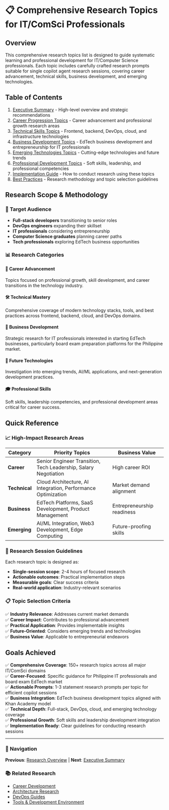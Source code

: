 # 📋 Comprehensive Research Topics for IT/ComSci Professionals

## Overview

This comprehensive research topics list is designed to guide systematic learning and professional development for IT/Computer Science professionals. Each topic includes carefully crafted research prompts suitable for single copilot agent research sessions, covering career advancement, technical skills, business development, and emerging technologies.

## Table of Contents

1. [Executive Summary](./executive-summary.md) - High-level overview and strategic recommendations
2. [Career Progression Topics](./career-progression-topics.md) - Career advancement and professional growth research areas
3. [Technical Skills Topics](./technical-skills-topics.md) - Frontend, backend, DevOps, cloud, and infrastructure technologies
4. [Business Development Topics](./business-development-topics.md) - EdTech business development and entrepreneurship for IT professionals
5. [Emerging Technologies Topics](./emerging-technologies-topics.md) - Cutting-edge technologies and future trends
6. [Professional Development Topics](./professional-development-topics.md) - Soft skills, leadership, and professional competencies
7. [Implementation Guide](./implementation-guide.md) - How to conduct research using these topics
8. [Best Practices](./best-practices.md) - Research methodology and topic selection guidelines

## Research Scope & Methodology

### 🎯 Target Audience
- **Full-stack developers** transitioning to senior roles
- **DevOps engineers** expanding their skillset
- **IT professionals** considering entrepreneurship
- **Computer Science graduates** planning career paths
- **Tech professionals** exploring EdTech business opportunities

### 📊 Research Categories

#### 🚀 Career Advancement
Topics focused on professional growth, skill development, and career transitions in the technology industry.

#### 🛠️ Technical Mastery
Comprehensive coverage of modern technology stacks, tools, and best practices across frontend, backend, cloud, and DevOps domains.

#### 💼 Business Development
Strategic research for IT professionals interested in starting EdTech businesses, particularly board exam preparation platforms for the Philippine market.

#### 🔮 Future Technologies
Investigation into emerging trends, AI/ML applications, and next-generation development practices.

#### 🎓 Professional Skills
Soft skills, leadership competencies, and professional development areas critical for career success.

## Quick Reference

### 📈 High-Impact Research Areas

| Category | Priority Topics | Business Value |
|----------|----------------|----------------|
| **Career** | Senior Engineer Transition, Tech Leadership, Salary Negotiation | High career ROI |
| **Technical** | Cloud Architecture, AI Integration, Performance Optimization | Market demand alignment |
| **Business** | EdTech Platforms, SaaS Development, Product Management | Entrepreneurship readiness |
| **Emerging** | AI/ML Integration, Web3 Development, Edge Computing | Future-proofing skills |

### 🎯 Research Session Guidelines

Each research topic is designed as:
- **Single-session scope**: 2-4 hours of focused research
- **Actionable outcomes**: Practical implementation steps
- **Measurable goals**: Clear success criteria
- **Real-world application**: Industry-relevant scenarios

### 📋 Topic Selection Criteria

✅ **Industry Relevance**: Addresses current market demands  
✅ **Career Impact**: Contributes to professional advancement  
✅ **Practical Application**: Provides implementable insights  
✅ **Future-Oriented**: Considers emerging trends and technologies  
✅ **Business Value**: Applicable to entrepreneurial endeavors  

## Goals Achieved

✅ **Comprehensive Coverage**: 150+ research topics across all major IT/ComSci domains  
✅ **Career-Focused**: Specific guidance for Philippine IT professionals and board exam EdTech market  
✅ **Actionable Prompts**: 1-3 statement research prompts per topic for efficient copilot sessions  
✅ **Business Integration**: EdTech business development topics aligned with Khan Academy model  
✅ **Technical Depth**: Full-stack, DevOps, cloud, and emerging technology coverage  
✅ **Professional Growth**: Soft skills and leadership development integration  
✅ **Implementation Ready**: Clear guidelines for conducting research sessions  

---

### 🔗 Navigation

**Previous**: [Research Overview](../README.md) | **Next**: [Executive Summary](./executive-summary.md)

### 📚 Related Research
- [Career Development](../career/README.md)
- [Architecture Research](../architecture/README.md)
- [DevOps Guides](../devops/README.md)
- [Tools & Development Environment](../tools/README.md)
